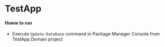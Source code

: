 # TestApp
#### Howw to run
- Execute `Update-Database` command in Package Manager Console from TestApp.Domain project
 
